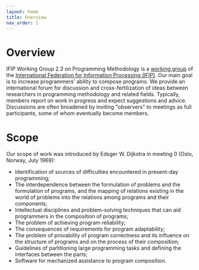 ```yaml
---
layout: home
title: Overview
nav_order: 1
---
```


# Overview

IFIP Working Group 2.3 on Programming Methodology is a [working group](https://ifip.hal.science/IFIP-WG) of the [International Federation for Information Processing (IFIP)](http://ifip.org).  Our main goal is to increase programmers’ ability to compose programs. We provide an international forum for discussion and cross-fertilization of ideas between researchers in programming methodology and related fields. Typically, members report on work in progress and expect suggestions and advice. Discussions are often broadened by inviting "observers" to meetings as full participants, some of whom eventually become members.

# Scope

Our scope of work was introduced by Edsger W. Dijkstra in meeting 0 (Oslo, Norway, July 1969):
* Identification of sources of difficulties encountered in present-day programming;
* The interdependence between the formulation of problems and the formulation of programs, and the mapping of relations existing in the world of problems into the relations among programs and their components;
* Intellectual disciplines and problem-solving techniques that can aid programmers in the composition of programs;
* The problem of achieving program reliability;
* The consequences of requirements for program adaptability;
* The problem of provability of program correctness and its influence on the structure of programs and on the process of their composition;
* Guidelines of partitioning large programming tasks and defining the interfaces between the parts;
* Software for mechanized assistance to program composition.